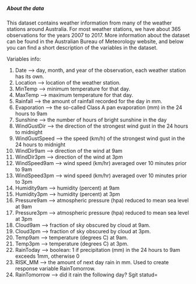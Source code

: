 
##### About the data

This dataset contains weather information from many of the weather stations around Australia. For most weather stations, we have about 365 observations for the years 2007 to 2017. More information about the dataset can be found in the Australian Bureau of Meteorology website, and below you can find a short description of the variables in the dataset.

Variables info:

 1. Date --> day, month, and year of the observation, each weather station has its own.
 2. Location --> location of the weather station.
 3. MinTemp --> minimum temperature for that day.
 4. MaxTemp --> maximum temperature for that day.
 5. Rainfall --> the amount of rainfall recorded for the day in mm.
 6. Evaporation --> the so-called Class A pan evaporation (mm) in the 24 hours to 9am
 7. Sunshine --> the number of hours of bright sunshine in the day
 8. WindGustDir --> the direction of the strongest wind gust in the 24 hours to midnight
 9. WindGustSpeed --> the speed (km/h) of the strongest wind gust in the 24 hours to midnight
 10. WindDir9am --> direction of the wind at 9am
 11. WindDir3pm --> direction of the wind at 3pm
 12. WindSpeed9am --> wind speed (km/hr) averaged over 10 minutes prior to 9am
 13. WindSpeed3pm --> wind speed (km/hr) averaged over 10 minutes prior to 3pm
 14. Humidity9am --> humidity (percent) at 9am
 15. Humidity3pm --> humidity (percent) at 3pm
 16. Pressure9am --> atmospheric pressure (hpa) reduced to mean sea level at 9am
 17. Pressure3pm --> atmospheric pressure (hpa) reduced to mean sea level at 3pm
 18. Cloud9am --> fraction of sky obscured by cloud at 9am. 
 19. Cloud3pm --> fraction of sky obscured by cloud at 3pm. 
 20. Temp9am --> temperature (degrees C) at 9am.
 21. Temp3pm --> temperature (degrees C) at 3pm.
 22. RainToday --> boolean: 1 if precipitation (mm) in the 24 hours to 9am exceeds 1mm, otherwise 0
 23. RISK_MM --> the amount of next day rain in mm. Used to create response variable RainTomorrow. 
 24. RainTomorrow --> did it rain the following day?
Sgit statud=